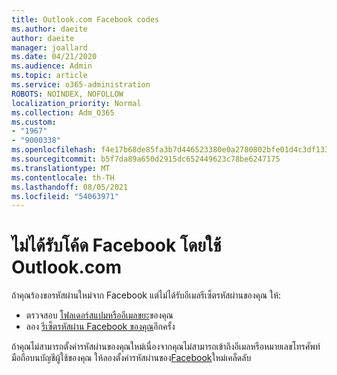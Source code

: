 ```yaml
---
title: Outlook.com Facebook codes
ms.author: daeite
author: daeite
manager: joallard
ms.date: 04/21/2020
ms.audience: Admin
ms.topic: article
ms.service: o365-administration
ROBOTS: NOINDEX, NOFOLLOW
localization_priority: Normal
ms.collection: Adm_O365
ms.custom:
- "1967"
- "9000338"
ms.openlocfilehash: f4e17b68de85fa3b7d446523380e0a2780802bfe01d4c3df133f4b7231a0d16c
ms.sourcegitcommit: b5f7da89a650d2915dc652449623c78be6247175
ms.translationtype: MT
ms.contentlocale: th-TH
ms.lasthandoff: 08/05/2021
ms.locfileid: "54063971"
---
```

# <a name="not-receiving-facebook-codes-using-outlookcom"></a>ไม่ได้รับโค้ด Facebook โดยใช้ Outlook.com

ถ้าคุณร้องขอรหัสผ่านใหม่จาก Facebook แต่ไม่ได้รับอีเมลรีเซ็ตรหัสผ่านของคุณ ให้:

- ตรวจสอบ [โฟลเดอร์สแปมหรืออีเมลขยะ](https://outlook.live.com/mail/junkemail)ของคุณ
- ลอง [รีเซ็ตรหัสผ่าน Facebook ของคุณ](https://aka.ms/facebook-password-reset)อีกครั้ง

ถ้าคุณไม่สามารถตั้งค่ารหัสผ่านของคุณใหม่เนื่องจากคุณไม่สามารถเข้าถึงอีเมลหรือหมายเลขโทรศัพท์มือถือบนบัญชีผู้ใช้ของคุณ ให้ลองตั้งค่ารหัสผ่านของ[Facebook](https://aka.ms/facebook-password-help)ใหม่เคล็ดลับ